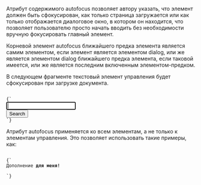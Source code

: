 <p>
	Атрибут содержимого <LA>autofocus</LA> позволяет автору указать, что элемент должен быть сфокусирован, как только страница загружается или как только отображается диалоговое окно, в котором он находится, что позволяет пользователю просто начать вводить без необходимости вручную фокусировать главный элемент.
</p>

<p>
	Корневой элемент <LA>autofocus</LA> ближайшего предка элемента является самим элементом, если элемент является элементом <LE>dialog</LE>, или же является элементом <LE>dialog</LE> ближайшего предка элемента, если таковой имеется, или же является последним включенным элементом-предком.
</p>

<ExampleBox>

В следующем фрагменте текстовый элемент управления будет сфокусирован при загрузке документа.

<Code>
{`
<input maxlength="256" name="q" value="" autofocus>
<input type="submit" value="Search">
`}
</Code>

Атрибут <LA>autofocus</LA> применяется ко всем элементам, а не только к элементам управления. Это позволяет использовать такие примеры, как:

<Code>
{`
<div contenteditable autofocus>Дополнение <strong>для меня!</strong><div>
`}
</Code>

</ExampleBox>




